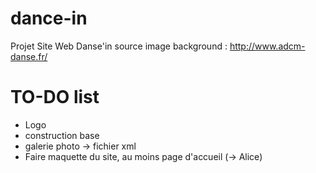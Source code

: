 # dance-in
Projet Site Web Danse'in
source image background : http://www.adcm-danse.fr/

# TO-DO list
- Logo
- construction base
- galerie photo -> fichier xml
- Faire maquette du site, au moins page d'accueil (-> Alice)
